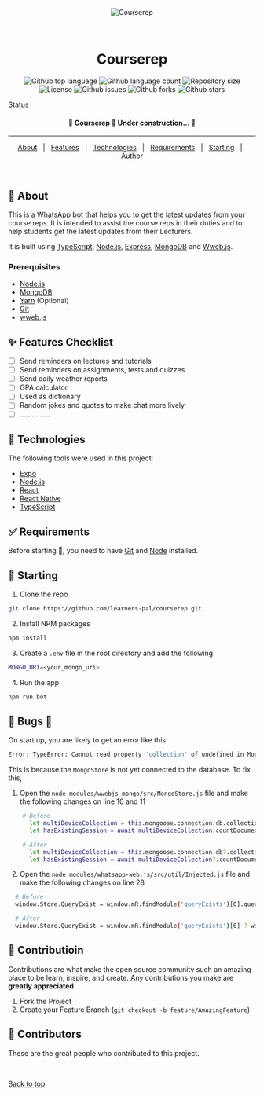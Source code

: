 <div align="center" id="top"> 
  <img src="./.github/app.gif" alt="Courserep" />

&#xa0;

  <!-- <a href="https://courserep.netlify.app">Demo</a> -->
</div>

<h1 align="center">Courserep</h1>

<p align="center">
  <img alt="Github top language" src="https://img.shields.io/github/languages/top/LEARNERS-PAL/courserep?color=56BEB8">

  <img alt="Github language count" src="https://img.shields.io/github/languages/count/LEARNERS-PAL/courserep?color=56BEB8">

  <img alt="Repository size" src="https://img.shields.io/github/repo-size/LEARNERS-PAL/courserep?color=56BEB8">

  <img alt="License" src="https://img.shields.io/github/license/LEARNERS-PAL/courserep?color=56BEB8">

  <img alt="Github issues" src="https://img.shields.io/github/issues/LEARNERS-PAL/courserep?color=56BEB8" />

  <img alt="Github forks" src="https://img.shields.io/github/forks/LEARNERS-PAL/courserep?color=56BEB8" />

  <img alt="Github stars" src="https://img.shields.io/github/stars/LEARNERS-PAL/courserep?color=56BEB8" />
</p>

Status

<h4 align="center"> 
	🚧  Courserep 🚀 Under construction...  🚧
</h4>

<hr>

<p align="center">
  <a href="#dart-about">About</a> &#xa0; | &#xa0; 
  <a href="#sparkles-features">Features</a> &#xa0; | &#xa0;
  <a href="#rocket-technologies">Technologies</a> &#xa0; | &#xa0;
  <a href="#white_check_mark-requirements">Requirements</a> &#xa0; | &#xa0;
  <a href="#checkered_flag-starting">Starting</a> &#xa0; | &#xa0;
  <a href="https://github.com/LEARNERS-PAL" target="_blank">Author</a>
</p>

<br>

## :dart: About

This is a WhatsApp bot that helps you to get the latest updates from your course reps.
It is intended to assist the course reps in their duties and to help students get the latest updates from their Lecturers.

It is built using [TypeScript](https://www.typescriptlang.org/), [Node.js](https://nodejs.org/en/), [Express](https://expressjs.com/), [MongoDB](https://www.mongodb.com/) and [Wweb.js](https://wwebjs.dev/).

### Prerequisites

- [Node.js](https://nodejs.org/en/)
- [MongoDB](https://www.mongodb.com/)
- [Yarn](https://yarnpkg.com/) (Optional)
- [Git](https://git-scm.com/)
- [wweb.js](https://wwebjs.dev/)

## :sparkles: Features Checklist

- [ ] Send reminders on lectures and tutorials
- [ ] Send reminders on assignments, tests and quizzes
- [ ] Send daily weather reports
- [ ] GPA calculator
- [ ] Used as dictionary
- [ ] Random jokes and quotes to make chat more lively
- [ ] ...............

## :rocket: Technologies

The following tools were used in this project:

- [Expo](https://expo.io/)
- [Node.js](https://nodejs.org/en/)
- [React](https://pt-br.reactjs.org/)
- [React Native](https://reactnative.dev/)
- [TypeScript](https://www.typescriptlang.org/)

## :white_check_mark: Requirements

Before starting :checkered_flag:, you need to have [Git](https://git-scm.com) and [Node](https://nodejs.org/en/) installed.

## :checkered_flag: Starting

1. Clone the repo

```sh
git clone https://github.com/learners-pal/courserep.git
```

2. Install NPM packages

```sh
npm install
```

3. Create a `.env` file in the root directory and add the following

```sh
MONGO_URI=<your_mongo_uri>
```

4. Run the app

```sh
npm run bot
```

## :memo: Bugs 🐛

On start up, you are likely to get an error like this:

```sh
Error: TypeError: Cannot read property 'collection' of undefined in MongoStore ........
```

This is because the `MongoStore` is not yet connected to the database. To fix this,

1. Open the `node_modules/wwebjs-mongo/src/MongoStore.js` file and make the following changes on line 10 and 11

```sh
    # Before
      let multiDeviceCollection = this.mongoose.connection.db.collection(`whatsapp-${options.session}.files`);
      let hasExistingSession = await multiDeviceCollection.countDocuments();

    # After
      let multiDeviceCollection = this.mongoose.connection.db?.collection(`whatsapp-${options.session}.files`);
      let hasExistingSession = await multiDeviceCollection?.countDocuments();

```

2. Open the `node_modules/whatsapp-web.js/src/util/Injected.js` file and make the following changes on line 28

```sh
  # Before
  window.Store.QueryExist = window.mR.findModule('queryExists')[0].queryExists;

  # After
  window.Store.QueryExist = window.mR.findModule('queryExists')[0] ? window.mR.findModule('queryExists')[0].queryExists : window.mR.findModule('queryExist')[0].queryWidExists;
```

## :memo: Contributioin ##
Contributions are what make the open source community such an amazing place to be learn, inspire, and create. Any contributions you make are **greatly appreciated**.

1. Fork the Project
2. Create your Feature Branch (`git checkout -b feature/AmazingFeature`)

 ## :memo: Contributors ##
These are the great people who contributed to this project.

<!-- readme: contributors -start -->
<!-- readme: contributors -end -->


&#xa0;

<a href="#top">Back to top</a>
```
